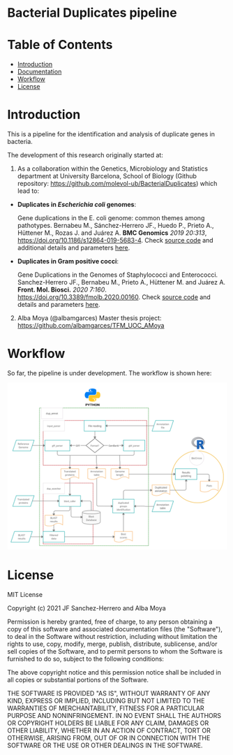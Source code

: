 # Bacterial Duplicates pipeline 

# Table of Contents

- [Introduction](#introduction)
- [Documentation](#documentation)
- [Workflow](#workflow)
- [License](#license)


# Introduction

This is a pipeline for the identification and analysis of duplicate genes in bacteria.

The development of this research originally started at:

1. As a collaboration within the Genetics, Microbiology and Statistics department at University Barcelona, School of Biology (Github repository: https://github.com/molevol-ub/BacterialDuplicates) which lead to:

- **Duplicates in *Escherichia coli* genomes**: 

	Gene duplications in the E. coli genome: common themes among pathotypes. Bernabeu M., Sánchez-Herrero JF., Huedo P., Prieto A., Hüttener M., Rozas J. and Juárez A. **BMC Genomics** *2019 20:313*, https://doi.org/10.1186/s12864-019-5683-4. Check [source code](https://github.com/molevol-ub/BacterialDuplicates/releases/tag/v1.0) and additional details and parameters [here](https://github.com/molevol-ub/BacterialDuplicates/blob/master/Ecoli/README.md).

- **Duplicates in Gram positive cocci**:

	Gene Duplications in the Genomes of Staphylococci and Enterococci. Sanchez-Herrero JF., Bernabeu M., Prieto A., Hüttener M. and Juárez A. **Front. Mol. Biosci.** *2020 7:160*. https://doi.org/10.3389/fmolb.2020.00160. Check [source code](https://github.com/molevol-ub/BacterialDuplicates/releases/tag/v2.0) and details and parameters [here](https://github.com/molevol-ub/BacterialDuplicates/blob/master/Gram_positive/README.md).
  
  
2. Alba Moya (@albamgarces) Master thesis project: https://github.com/albamgarces/TFM_UOC_AMoya


# Workflow

So far, the pipeline is under development. The workflow is shown here:

![Workflow](image/workflow.png)


# License

MIT License

Copyright (c) 2021 JF Sanchez-Herrero and Alba Moya

Permission is hereby granted, free of charge, to any person obtaining a copy
of this software and associated documentation files (the "Software"), to deal
in the Software without restriction, including without limitation the rights
to use, copy, modify, merge, publish, distribute, sublicense, and/or sell
copies of the Software, and to permit persons to whom the Software is
furnished to do so, subject to the following conditions:

The above copyright notice and this permission notice shall be included in all
copies or substantial portions of the Software.

THE SOFTWARE IS PROVIDED "AS IS", WITHOUT WARRANTY OF ANY KIND, EXPRESS OR
IMPLIED, INCLUDING BUT NOT LIMITED TO THE WARRANTIES OF MERCHANTABILITY,
FITNESS FOR A PARTICULAR PURPOSE AND NONINFRINGEMENT. IN NO EVENT SHALL THE
AUTHORS OR COPYRIGHT HOLDERS BE LIABLE FOR ANY CLAIM, DAMAGES OR OTHER
LIABILITY, WHETHER IN AN ACTION OF CONTRACT, TORT OR OTHERWISE, ARISING FROM,
OUT OF OR IN CONNECTION WITH THE SOFTWARE OR THE USE OR OTHER DEALINGS IN THE
SOFTWARE.


